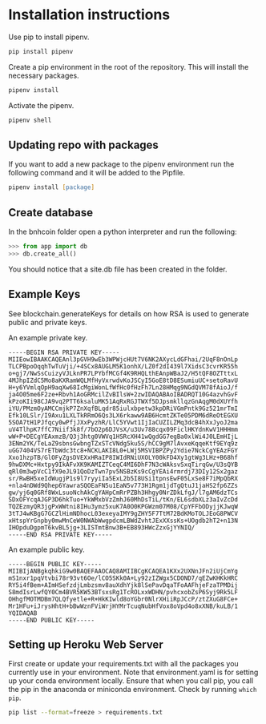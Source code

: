 # Installation instructions

Use pip to install pipenv.

``` zsh
pip install pipenv
```

Create a pip environment in the root of the repository. This will install the necessary packages.

``` zsh
pipenv install
```

Activate the pipenv.

``` zsh
pipenv shell
```

## Updating repo with packages

If you want to add a new package to the pipenv environment run the following command and it will be added to the Pipfile.

``` zsh
pipenv install [package]
```

## Create database

In the bnhcoin folder open a python interpreter and run the following:

``` python
>>> from app import db
>>> db.create_all()
```

You should notice that a site.db file has been created in the folder.

## Example Keys

See blockchain.generateKeys for details on how RSA is used to generate public and private keys.

An example private key.

```text
-----BEGIN RSA PRIVATE KEY-----
MIIEowIBAAKCAQEAnl3pGVH9wEb3WPWjcHUt7V6NK2AXycLdGFhai/2UqF8nOnLp
TLCPBpoOqqhTwTuVji/+4SCx8AUGLM5K1onhX/LZ0f2dI439l7XidsC3cvrKR55h
o+gj7/NwSsCuizyVJLknPR7LPYbfMCGf4K9RHQLthEAnpWBaJ2/H5tQF8OZTttxL
4MJhpIZdC5Mo8aKXRamWQLMfHyVxrwdvKoJSCyI5GoE8tD8ESumiuUC+setoRavU
H+y6YVmlqOpH9aqXw68IcMgiWonLfWfHc0fHzFh7Ln28HMqg9NGdQVM78fAioJ/f
ja4O05me6F2ze+Rbvh1AoGRMcilZvBIlsW+2zwIDAQABAoIBADRQT10G4azvhGvF
kPzoKIi98CJA9vq2PTT6ksaluMK51AqRxRGJTWXf5DJpsmkllqzGnAqgM0dXUYfh
iYU/PMzmOyAMCCmjkP7ZnXqfBLqdr85iulxbpetw3kpDRiVGmPntk9Gz521mrTmI
Efk10LSlr/I9Axu1LXLTkRRmO6Qs3LX6rkaww9AB6HcmtZKTe05PDM6dReOtEGXU
5SOA7tH1PJfqcy0wPfjJXxPyzhR/LlC5YVwt1IjIaCUZILZMq3dcB4hXxJyoJ2ma
uV4TlhpK7ffC7Niif3k8f/7bO2p6DJVsX/u3Uv788cqx09FiclHKYdnKwV1HHHmm
wW+P+DECgYEAxmzB/Q3j3htg0VWVq1HSRcXH41wQgdGG7egBa0xlWi4J0LEmHIjL
3ENm2YK/TeLaZ9sbnsGwbngTZxSTcVNdg5ku5S/hCC9gM7lAvxeKqqeKtf9EYq9z
uGG7404VS7rETbWdc3tc8+NCKLAKI8L0+LWj5MSVIBPZPy2Ydie7NckCgYEAzFGY
Xxo1hzpTB/GlOFyZgsDVEXxHRaIP8IWIdRNiUXOLY00kFD4Xy1gtWg3LHz+B68hf
9hwDXMc+Hxtpy9IkAFvXK9KAMIZTCeqC4MI6DhF7N3cWAksvSxqTirqGw/U3sQYB
qRl0m3wpVcC1fX9eJL91QoDzTwn7pv5NSBzKs9cCgYEAi4rmrdj73DIy12Sx2gaz
sr/RwBH5xeIdWugjP1s9l7ryyiIa5ExL2b5I8USi1tpnsEwF05LxSe8F7iMpQbRX
+nla4nDWd9Qhep6YawraSQOEaFN5u1EaN5v773H1Rgm1jdTgQtuJ1jaHS2fp6ZZs
gw/yj6q0GRf8WxLsuoNchAkCgYAHpCmRrPZBh3Hhgy0NrZDkLfgJ/l7gAM6dzTCs
SDxOFYcqAJGP3D6hkTuo+YkWMxbVzZmhJ60MhDsTiL/tKn/EL6sdbXLz3aIvZcDd
TQZEzmyQR3jgPxWWtni8IHu3ymz5xuK7A0O0KPGWzm07M08/CpYFFbODyjjKJwqW
3tTJ4wKBgG7GCZlHimNDhocL03exeyaIMY9gZHY5F7TtM72BdKMoTOLJEoG8PWCV
xHtspYrGnpby0mwMnCeW0NWAbWwgpdcmLBWdZvhtJExXXssKs+UOgdb2hT2+n13N
IHOpduDgpmT6kvBL5jg+3LISTmtBnw3B+EB893HWcZzxGjYYNIQ/
-----END RSA PRIVATE KEY-----
```

An example public key.

```text
-----BEGIN PUBLIC KEY-----
MIIBIjANBgkqhkiG9w0BAQEFAAOCAQ8AMIIBCgKCAQEA1KXx2UXNnJFn2iUjCmYg
mS1nxr1pqVtvbi78r93vt6Oe/lCO5SKk0A+Ly92zIZWgx5CDOND7/qEZwKHKkHRC
RY5i4fBem+AImHSefzdjLmbzsmv8auXdhYjk8lSePavDqaTFoAAFhjeFzaTPMDij
S8mdIsrLwfQY0Cm4BVR5KW53BTsxsRg1TcROLxxWDHN/pvhcxobZsP6Syj9Rk5LF
OHhgfMOTMDBm7QLQfyetle+R+HkKIwld8oYGbr0NlrXHiiRpJCcP/ztZXuG8FCe+
Mr1HFu+iJrysHhtH+bBwWznFViWrjHYMrTcuqNubHfVox8oVpd4o8xXNB/kuLB/1
YQIDAQAB
-----END PUBLIC KEY-----
```

## Setting up Heroku Web Server

First create or update your requirements.txt with all the packages you currently use in your environment. Note that environment.yaml is for setting up your conda environment locally. Ensure that when you call pip, you call the pip in the anaconda or miniconda environment. Check by running `which pip`.

``` zsh
pip list --format=freeze > requirements.txt
```
